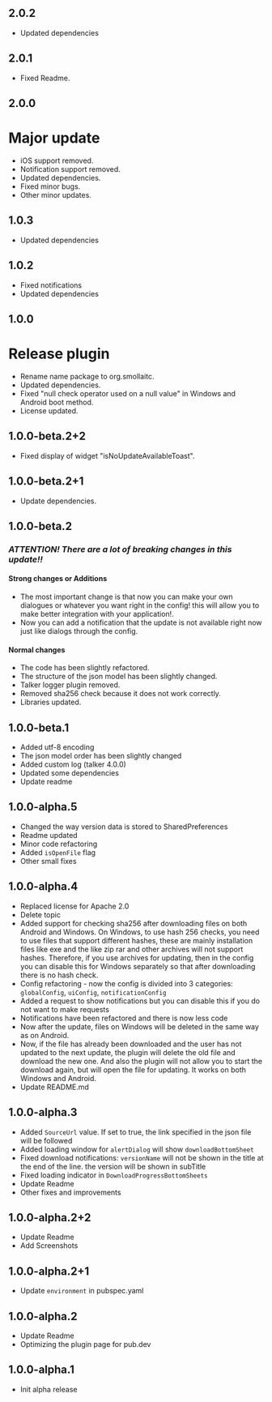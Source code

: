 ## 2.0.2
- Updated dependencies

## 2.0.1
- Fixed Readme.

## 2.0.0

# Major update
- iOS support removed.
- Notification support removed.
- Updated dependencies.
- Fixed minor bugs.
- Other minor updates.

## 1.0.3
- Updated dependencies

## 1.0.2
- Fixed notifications
- Updated dependencies

## 1.0.0
# Release plugin
- Rename name package to org.smollaitc.
- Updated dependencies.
- Fixed "null check operator used on a null value" in Windows and Android boot method.
- License updated.

## 1.0.0-beta.2+2

- Fixed display of widget "isNoUpdateAvailableToast".

## 1.0.0-beta.2+1

- Update dependencies.

## 1.0.0-beta.2

### *ATTENTION! There are a lot of breaking changes in this update!!*

#### **Strong changes or Additions**
- The most important change is that now you can make your own dialogues or whatever you want right in the config! this will allow you to make better integration with your application!.
- Now you can add a notification that the update is not available right now just like dialogs through the config.

#### **Normal changes**
- The code has been slightly refactored.
- The structure of the json model has been slightly changed.
- Talker logger plugin removed.
- Removed sha256 check because it does not work correctly.
- Libraries updated.

## 1.0.0-beta.1

* Added utf-8 encoding
* The json model order has been slightly changed
* Added custom log (talker 4.0.0)
* Updated some dependencies
* Update readme

## 1.0.0-alpha.5

* Changed the way version data is stored to SharedPreferences
* Readme updated
* Minor code refactoring
* Added ```isOpenFile``` flag
* Other small fixes

## 1.0.0-alpha.4

* Replaced license for Apache 2.0
* Delete topic
* Added support for checking sha256 after downloading files on both Android and Windows. On Windows, to use hash 256 checks, you need to use files that support different hashes, these are mainly installation files like exe and the like zip rar and other archives will not support hashes. Therefore, if you use archives for updating, then in the config you can disable this for Windows separately so that after downloading there is no hash check.
* Config refactoring - now the config is divided into 3 categories: ```globalConfig```, ```uiConfig```, ```notificationConfig```
* Added a request to show notifications but you can disable this if you do not want to make requests
* Notifications have been refactored and there is now less code
* Now after the update, files on Windows will be deleted in the same way as on Android.
* Now, if the file has already been downloaded and the user has not updated to the next update, the plugin will delete the old file and download the new one. And also the plugin will not allow you to start the download again, but will open the file for updating. It works on both Windows and Android.
* Update README.md

## 1.0.0-alpha.3

* Added ```SourceUrl``` value. If set to true, the link specified in the json file will be followed
* Added loading window for ```alertDialog``` will show ```downloadBottomSheet```
* Fixed download notifications: ```versionName``` will not be shown in the title at the end of the line. the version will be shown in subTitle
* Fixed loading indicator in ```DownloadProgressBottomSheets```
* Update Readme
* Other fixes and improvements

## 1.0.0-alpha.2+2

* Update Readme
* Add Screenshots

## 1.0.0-alpha.2+1

* Update ```environment``` in pubspec.yaml

## 1.0.0-alpha.2

* Update Readme
* Optimizing the plugin page for pub.dev

## 1.0.0-alpha.1

* Init alpha release